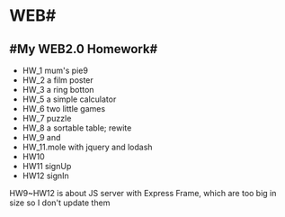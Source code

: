 # WEB#
#My WEB2.0 Homework#
---

+ HW_1 mum's pie9
+ HW_2 a film poster
+ HW_3 a ring botton
+ HW_5 a simple calculator
+ HW_6 two little games
+ HW_7 puzzle
+ HW_8 a sortable table; rewite 
+ HW_9 and 
+ HW_11.mole with jquery and lodash
+ HW10
+ HW11 signUp
+ HW12 signIn

HW9~HW12 is about JS server with Express Frame, which are too big in size so I don't update them
